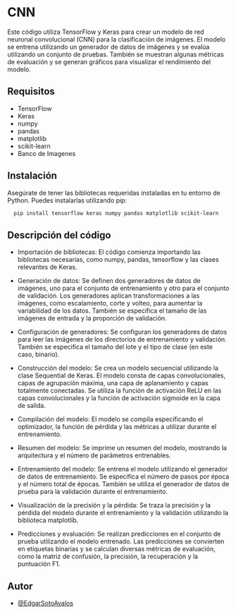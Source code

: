 # CNN

Este código utiliza TensorFlow y Keras para crear un modelo de red neuronal convolucional (CNN) para la clasificación de imágenes. El modelo se entrena utilizando un generador de datos de imágenes y se evalúa utilizando un conjunto de pruebas. También se muestran algunas métricas de evaluación y se generan gráficos para visualizar el rendimiento del modelo.

## Requisitos
- TensorFlow
- Keras
- numpy
- pandas
- matplotlib
- scikit-learn
- Banco de Imagenes

## Instalación
Asegúrate de tener las bibliotecas requeridas instaladas en tu entorno de Python. Puedes instalarlas utilizando pip:
```bash
  pip install tensorflow keras numpy pandas matplotlib scikit-learn
```
## Descripción del código

- Importación de bibliotecas: El código comienza importando las bibliotecas necesarias, como numpy, pandas, tensorflow y las clases relevantes de Keras.

- Generación de datos: Se definen dos generadores de datos de imágenes, uno para el conjunto de entrenamiento y otro para el conjunto de validación. Los generadores aplican transformaciones a las imágenes, como escalamiento, corte y volteo, para aumentar la variabilidad de los datos. También se especifica el tamaño de las imágenes de entrada y la proporción de validación.

- Configuración de generadores: Se configuran los generadores de datos para leer las imágenes de los directorios de entrenamiento y validación. También se especifica el tamaño del lote y el tipo de clase (en este caso, binario).

- Construcción del modelo: Se crea un modelo secuencial utilizando la clase Sequential de Keras. El modelo consta de capas convolucionales, capas de agrupación máxima, una capa de aplanamiento y capas totalmente conectadas. Se utiliza la función de activación ReLU en las capas convolucionales y la función de activación sigmoide en la capa de salida.

- Compilación del modelo: El modelo se compila especificando el optimizador, la función de pérdida y las métricas a utilizar durante el entrenamiento.

- Resumen del modelo: Se imprime un resumen del modelo, mostrando la arquitectura y el número de parámetros entrenables.

- Entrenamiento del modelo: Se entrena el modelo utilizando el generador de datos de entrenamiento. Se especifica el número de pasos por época y el número total de épocas. También se utiliza el generador de datos de prueba para la validación durante el entrenamiento.

- Visualización de la precisión y la pérdida: Se traza la precisión y la pérdida del modelo durante el entrenamiento y la validación utilizando la biblioteca matplotlib.

- Predicciones y evaluación: Se realizan predicciones en el conjunto de prueba utilizando el modelo entrenado. Las predicciones se convierten en etiquetas binarias y se calculan diversas métricas de evaluación, como la matriz de confusión, la precisión, la recuperación y la puntuación F1.

## Autor
- [@EdgarSotoAvalos](https://github.com/EdgarSotoAvalos)
